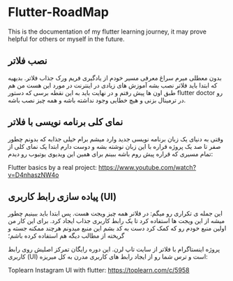 # Flutter-RoadMap
This is the documentation of my flutter learning journey, it may prove helpful for others or myself in the future.

## نصب فلاتر
بدون معطلی میرم سراغ معرفی مسیر خودم از یادگیری فریم ورک جذاب فلاتر. بدیهیه که ابتدا باید فلاتر نصب بشه آموزش های زیادی در اینترنت در مورد این هست من هم طبق اون ها پیش رفتم و در نهایت باید به این نقطه برسی که دستور flutter doctor رو در ترمینال بزنی و هیچ خطایی وجود نداشته باشه و همه چیز نصب باشه.

## نمای کلی برنامه نویسی با فلاتر

وقتی به دنیای یک زبان برنامه نویسی جدید وارد میشم برام خیلی جذابه که بدونم چطور صفر تا صد یک پروژه قراره با این زبان نوشته بشه و دوست دارم ابتدا یک نمای کلی از تمام مسیری که قراره پیش روم باشه ببینم برای همین این ویدیوی یوتیوب رو دیدم:

Flutter basics by a real project: https://www.youtube.com/watch?v=D4nhaszNW4o

## پیاده سازی رابط کاربری (UI)

این جمله ی تکراری رو میگم: در فلاتر همه چیز ویجت هست. پس ابتدا باید ببینیم چطور میشه از این ویجت ها استفاده کرد تا یک رابط کاربری جذاب ایجاد کرد. برای این کار من اولین منبع خودم رو که کمک کرد دست به کد بشم این منبع میدونم هرچند ممکنه جسته و گریخته از مطالب دیگه هم استفاده کرده باشم؛

پروژه اینستاگرام با فلاتر از سایت تاپ لرن. این دوره رایگان تمرکز اصلیش روی رابط کاربری (UI) است و ترس شما رو از ایجاد رابط های کاربری مدرن به کل میریزه:

Toplearn Instagram UI with flutter: https://toplearn.com/c/5958

